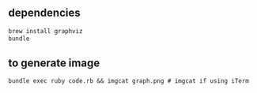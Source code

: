 
## dependencies

```bash
brew install graphviz
bundle
```

## to generate image

```
bundle exec ruby code.rb && imgcat graph.png # imgcat if using iTerm
```
